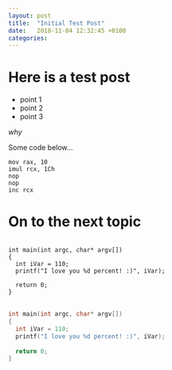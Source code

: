 ```yaml
---
layout: post
title:  "Initial Test Post"
date:   2018-11-04 12:32:45 +0100
categories:
---
```


# Here is a test post
  - point 1
  - point 2
  - point 3
  
*why*

Some code below...
```x86asm
mov rax, 10
imul rcx, 1Ch
nop
nop
inc rcx
```

# On to the next topic

<pre>
<code class="cpp hljs">
int main(int argc, char* argv[])
{
  int iVar = 110;
  printf("I love you %d percent! :)", iVar);
  
  return 0;
}
</code>
</pre>

```cpp
int main(int argc, char* argv[])
{
  int iVar = 110;
  printf("I love you %d percent! :)", iVar);
  
  return 0;
}
```
